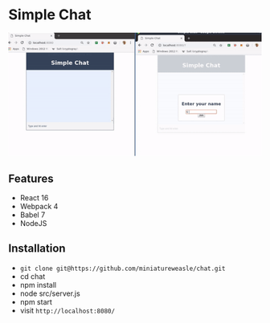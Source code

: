 # Simple Chat 

![Alt Text](demo/two_person_chat.gif)

## Features

* React 16
* Webpack 4
* Babel 7
* NodeJS

## Installation

* `git clone git@https://github.com/miniatureweasle/chat.git`
* cd chat 
* npm install
* node src/server.js
* npm start
* visit `http://localhost:8080/`
